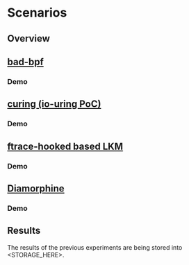 # Scenarios

## Overview

## [bad-bpf](https://github.com/pathtofile/bad-bpf)

### Demo

## [curing (io-uring PoC)](https://github.com/armosec/curing)

### Demo

## [ftrace-hooked based LKM]()

### Demo

## [Diamorphine](https://github.com/m0nad/Diamorphine)

### Demo

## Results 

The results of the previous experiments are being stored into <STORAGE_HERE>.


